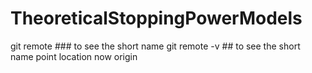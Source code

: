 # TheoreticalStoppingPowerModels
git remote  ### to see the short name 
git remote -v ## to see the short name point location
now origin
